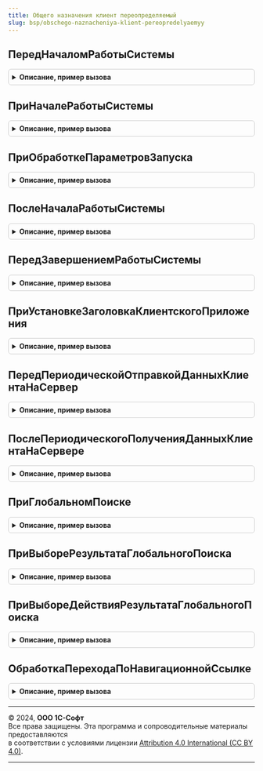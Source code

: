 ```yaml
---
title: Общего назначения клиент переопределяемый
slug: bsp/obschego-naznacheniya-klient-pereopredelyaemyy
---
```



## ПередНачаломРаботыСистемы
<details style="margin: 1em 0; padding: 0.5em; border: 1px solid #ccc; border-radius: 6px;">

<summary style="font-weight: bold; cursor: pointer;">Описание, пример вызова</summary>

```bsl

// Возникает при запуске приложения до открытия главного окна.
// В процедуре-обработчике могут быть выполнены необходимые проверки и, при необходимости, установлен параметр отказа
// от запуска приложения. Соответствует обработчику ПередНачаломРаботыСистемы.
//
// При работе в модели сервиса обработчик вызывается также:
// - при запуске сеанса администратора без установленных значений разделителей;
// - при входе администратора в область данных из сеанса без установленных значений разделителей.
// Для проверки режима запуска см. функцию ОбщегоНазначенияКлиент.ДоступноИспользованиеРазделенныхДанных.
//
// Параметры:
//  Параметры - Структура:
//   * Отказ         - Булево - возвращаемое значение. Если установить Истина, то работа программы будет прекращена.
//   * Перезапустить - Булево - возвращаемое значение. Если установить Истина, и параметр Отказ тоже установлен
//                              в Истина, то выполняется перезапуск программы.
//
//   * ДополнительныеПараметрыКоманднойСтроки - Строка - возвращаемое значение. Имеет смысл, когда Отказ
//                              и Перезапустить установлены Истина.
//
//   * ИнтерактивнаяОбработка - ОписаниеОповещения - возвращаемое значение. Для открытия окна, блокирующего вход в
//                              программу, следует присвоить в этот параметр описание обработчика
//                              оповещения, который открывает окно.
//
//   * ОбработкаПродолжения   - ОписаниеОповещения - если открывается окно, блокирующее вход в программу, то в обработке
//                              закрытия этого окна необходимо выполнить оповещение ОбработкаПродолжения.
//
//   * Модули                 - Массив - ссылки на модули, в которых нужно вызвать эту же процедуру после возврата.
//                              Модули можно добавлять только в рамках вызова в процедуру переопределяемого модуля.
//                              Используется для упрощения реализации нескольких последовательных асинхронных вызовов
//                              в разные подсистемы. См. пример ИнтеграцияПодсистемБСПКлиент.ПередНачаломРаботыСистемы.
//
// Пример:
//  Следующий код открывает окно, блокирующее вход в программу.
//
//		Если ОткрытьОкноПриЗапуске Тогда
//			Параметры.ИнтерактивнаяОбработка = Новый ОписаниеОповещения("ОткрытьОкно", ЭтотОбъект);
//		КонецЕсли;
//
//	Процедура ОткрытьОкно(Параметры, ДополнительныеПараметры) Экспорт
//		// Показываем окно, по закрытию которого вызывается обработчик оповещения ОткрытьОкноЗавершение.
//		Оповещение = Новый ОписаниеОповещения("ОткрытьОкноЗавершение", ЭтотОбъект, Параметры);
//		Форма = ОткрытьФорму(... ,,, ... Оповещение);
//		Если Не Форма.Открыта() Тогда // Если ПриСозданииНаСервере Отказ установлен Истина.
//			ВыполнитьОбработкуОповещения(Параметры.ОбработкаПродолжения);
//		КонецЕсли;
//	КонецПроцедуры
//
//	Процедура ОткрытьОкноЗавершение(Результат, Параметры) Экспорт
//		...
//		ВыполнитьОбработкуОповещения(Параметры.ОбработкаПродолжения);
//
//	КонецПроцедуры
//
Процедура ПередНачаломРаботыСистемы(Параметры) Экспорт
```

Пример вызова
```bsl
ОбщегоНазначенияКлиентПереопределяемый.ПередНачаломРаботыСистемы(Параметры) 
```
</details>

## ПриНачалеРаботыСистемы
<details style="margin: 1em 0; padding: 0.5em; border: 1px solid #ccc; border-radius: 6px;">

<summary style="font-weight: bold; cursor: pointer;">Описание, пример вызова</summary>

```bsl

// Возникает при запуске приложения после открытия главного окна.
// В процедуре-обработчике могут быть выполнены различные действия, необходимые при запуске программы, например,
// открыты некоторые формы. Соответствует обработчику ПриНачалеРаботыСистемы.
//
// При работе в модели сервиса обработчик вызывается также:
// - при запуске сеанса администратора без установленных значений разделителей;
// - при входе администратора в область данных из сеанса без установленных значений разделителей.
// Для проверки режима запуска см. функцию ОбщегоНазначенияКлиент.ДоступноИспользованиеРазделенныхДанных.
//
// Параметры:
//  Параметры - Структура:
//   * Отказ         - Булево - возвращаемое значение. Если установить Истина, то работа программы будет прекращена.
//   * Перезапустить - Булево - возвращаемое значение. Если установить Истина и параметр Отказ тоже установлен
//                              в Истина, то выполняется перезапуск программы.
//
//   * ДополнительныеПараметрыКоманднойСтроки - Строка - возвращаемое значение. Имеет смысл
//                              когда Отказ и Перезапустить установлены Истина.
//
//   * ИнтерактивнаяОбработка - ОписаниеОповещения - возвращаемое значение. Для открытия окна, блокирующего вход
//                              в программу, следует присвоить в этот параметр описание обработчика оповещения,
//                              который открывает окно. См. пример в ПередНачаломРаботыСистемы.
//
//   * ОбработкаПродолжения   - ОписаниеОповещения - если открывается окно, блокирующее вход в программу, то в
//                              обработке закрытия этого окна необходимо выполнить оповещение ОбработкаПродолжения.
//
//   * Модули                 - Массив - ссылки на модули, в которых нужно вызвать эту же процедуру после возврата.
//                              Модули можно добавлять только в рамках вызова в процедуру переопределяемого модуля.
//                              Используется для упрощения реализации нескольких последовательных асинхронных вызовов
//                              в разные подсистемы. См. пример ИнтеграцияПодсистемБСПКлиент.ПередНачаломРаботыСистемы.
//
Процедура ПриНачалеРаботыСистемы(Параметры) Экспорт
```

Пример вызова
```bsl
ОбщегоНазначенияКлиентПереопределяемый.ПриНачалеРаботыСистемы(Параметры) 
```
</details>

## ПриОбработкеПараметровЗапуска
<details style="margin: 1em 0; padding: 0.5em; border: 1px solid #ccc; border-radius: 6px;">

<summary style="font-weight: bold; cursor: pointer;">Описание, пример вызова</summary>

```bsl

// Вызывается для обработки собственных параметров запуска программы,
// передаваемых с помощью ключа командной строки /C, например:
// 1cv8.exe /C РежимОтладки;ОткрытьИЗакрыть
//
// Параметры:
//  ПараметрыЗапуска  - Массив из Строка - строки, разделенные символом ";" в параметре запуска,
//                      которые переданы в конфигурацию с помощью ключа командной строки /C.
//  Отказ             - Булево - если установить Истина, то запуск будет прерван.
//
Процедура ПриОбработкеПараметровЗапуска(ПараметрыЗапуска, Отказ) Экспорт
```

Пример вызова
```bsl
ОбщегоНазначенияКлиентПереопределяемый.ПриОбработкеПараметровЗапуска(ПараметрыЗапуска, Отказ) 
```
</details>

## ПослеНачалаРаботыСистемы
<details style="margin: 1em 0; padding: 0.5em; border: 1px solid #ccc; border-radius: 6px;">

<summary style="font-weight: bold; cursor: pointer;">Описание, пример вызова</summary>

```bsl

// Выполняется при запуске приложения после завершения действий ПриНачалеРаботыСистемы.
// Используется для подключения обработчиков ожидания, которые не должны вызываться
// перед и при начале работы системы.
//
// Начальная страница (рабочий стол) в этот момент еще не открыта, поэтому запрещено открывать
// формы напрямую, а следует использовать для этих целей обработчик ожидания.
// Запрещено использовать это событие для интерактивного взаимодействия с пользователем
// (ПоказатьВопрос и аналогичные действия). Для этих целей следует размещать код в процедуре ПриНачалеРаботыСистемы.
//
Процедура ПослеНачалаРаботыСистемы() Экспорт
```

Пример вызова
```bsl
ОбщегоНазначенияКлиентПереопределяемый.ПослеНачалаРаботыСистемы() 
```
</details>

## ПередЗавершениемРаботыСистемы
<details style="margin: 1em 0; padding: 0.5em; border: 1px solid #ccc; border-radius: 6px;">

<summary style="font-weight: bold; cursor: pointer;">Описание, пример вызова</summary>

```bsl

// Возникает перед завершением работы приложения до закрытия главного окна.
// В процедуре-обработчике могут быть выполнены необходимые проверки и, при необходимости, может быть установлен
// параметр отказа от выхода из программы.
// Позволяет определить список предупреждений, выводимых пользователю перед завершением работы.
// В процессе завершения работы приложения запрещены серверные вызовы и  открытие окон.
// Соответствует обработчику ПередЗавершениемРаботыСистемы.
//
// При работе в модели сервиса обработчик вызывается также:
// - при завершении сеанса администратора без установленных значений разделителей;
// - при выходе администратора из области данных в сеанса без установленных значений разделителей.
// Для проверки режима запуска см. функцию ОбщегоНазначенияКлиент.ДоступноИспользованиеРазделенныхДанных.
//
// Параметры:
//  Отказ          - Булево - если установить данному параметру значение Истина, то работа с программой не будет
//                            завершена.
//  Предупреждения - Массив из см. СтандартныеПодсистемыКлиент.ПредупреждениеПриЗавершенииРаботы -
//                            можно добавить сведения о внешнем виде предупреждения и дальнейших действиях.
//
Процедура ПередЗавершениемРаботыСистемы(Отказ, Предупреждения) Экспорт
```

Пример вызова
```bsl
ОбщегоНазначенияКлиентПереопределяемый.ПередЗавершениемРаботыСистемы(Отказ, Предупреждения) 
```
</details>

## ПриУстановкеЗаголовкаКлиентскогоПриложения
<details style="margin: 1em 0; padding: 0.5em; border: 1px solid #ccc; border-radius: 6px;">

<summary style="font-weight: bold; cursor: pointer;">Описание, пример вызова</summary>

```bsl

// Позволяет переопределить заголовок приложения.
//
// Параметры:
//  ЗаголовокПриложения - Строка - текст заголовка приложения;
//  ПриЗапуске          - Булево - Истина, если вызывается при начале работы приложения.
//                                 В этом случае недопустимо вызывать те серверные функции конфигурации,
//                                 которые рассчитывают на то, что запуск уже полностью завершен.
//                                 Например, вместо СтандартныеПодсистемыКлиент.ПараметрыРаботыКлиента
//                                 следует вызывать СтандартныеПодсистемыКлиент.ПараметрыРаботыКлиентаПриЗапуске.
//
// Пример:
//  Для того чтобы в начале заголовка приложения вывести название текущего проекта, следует определить параметр
//  ТекущийПроект в процедуре ОбщегоНазначенияПереопределяемый.ПриДобавленииПараметровРаботыКлиента и вписать код:
//
//	Если Не ОбщегоНазначенияКлиент.ДоступноИспользованиеРазделенныхДанных() Тогда
//		Возврат;
//	КонецЕсли;
//	ПараметрыКлиента = ?(ПриЗапуске, СтандартныеПодсистемыКлиент.ПараметрыРаботыКлиентаПриЗапуске(),
//		СтандартныеПодсистемыКлиент.ПараметрыРаботыКлиента());
//	Если ПараметрыКлиента.Свойство("ТекущийПроект")
//	   И ЗначениеЗаполнено(ПараметрыКлиента.ТекущийПроект) Тогда
//		ЗаголовокПриложения = Строка(ПараметрыКлиента.ТекущийПроект) + " / " + ЗаголовокПриложения;
//	КонецЕсли;
//
Процедура ПриУстановкеЗаголовкаКлиентскогоПриложения(ЗаголовокПриложения, ПриЗапуске) Экспорт
```

Пример вызова
```bsl
ОбщегоНазначенияКлиентПереопределяемый.ПриУстановкеЗаголовкаКлиентскогоПриложения(ЗаголовокПриложения, ПриЗапуске) 
```
</details>

## ПередПериодическойОтправкойДанныхКлиентаНаСервер
<details style="margin: 1em 0; padding: 0.5em; border: 1px solid #ccc; border-radius: 6px;">

<summary style="font-weight: bold; cursor: pointer;">Описание, пример вызова</summary>

```bsl

// Вызывается из глобального обработчика ожидания каждые 60 сек
// для возможности централизованно передать данные с клиента на сервер.
// Например, для передачи статистики о количестве открытых окон.
// Не рекомендуется делать собственные глобальные обработчики ожидания,
// чтобы минимизировать общее количество серверных вызовов.
//
// Не рекомендуется передавать данные каждые 60 сек, а делать это реже
// в зависимости от реальной необходимости (ориентироваться на один раз в 20 минут).
// Не рекомендуется передавать избыточно большой объем данных,
// так как это уменьшает отзывчивость клиентского приложения.
//
// Для отправки данных с клиента на сервер заполните параметр Параметры,
// который затем будет передан в процедуру
// ОбщегоНазначенияПереопределяемый.ПриПериодическомПолученииДанныхКлиентаНаСервере.
//
// Параметры:
//  Параметры - Соответствие из КлючИЗначение:
//    * Ключ     - Строка       - имя параметра, передаваемого на сервер.
//    * Значение - Произвольный - значение параметра, передаваемого на сервер.
//
// Пример:
//	МоментНачала = ТекущаяУниверсальнаяДатаВМиллисекундах();
//	Попытка
//		Если ОбщегоНазначенияКлиент.ПодсистемаСуществует("СтандартныеПодсистемы.ЦентрМониторинга") Тогда
//			МодульЦентрМониторингаКлиентСлужебный = ОбщегоНазначенияКлиент.ОбщийМодуль("ЦентрМониторингаКлиентСлужебный");
//			МодульЦентрМониторингаКлиентСлужебный.ПередПериодическойОтправкойДанныхКлиентаНаСервер(Параметры);
//		КонецЕсли;
//	Исключение
//		СерверныеОповещенияКлиент.ОбработатьОшибку(ИнформацияОбОшибке());
//	КонецПопытки;
//	СерверныеОповещенияКлиент.ДобавитьПоказатель(МоментНачала,
//		"ЦентрМониторингаКлиентСлужебный.ПередПериодическойОтправкойДанныхКлиентаНаСервер");
//
Процедура ПередПериодическойОтправкойДанныхКлиентаНаСервер(Параметры) Экспорт
```

Пример вызова
```bsl
ОбщегоНазначенияКлиентПереопределяемый.ПередПериодическойОтправкойДанныхКлиентаНаСервер(Параметры) 
```
</details>

## ПослеПериодическогоПолученияДанныхКлиентаНаСервере
<details style="margin: 1em 0; padding: 0.5em; border: 1px solid #ccc; border-radius: 6px;">

<summary style="font-weight: bold; cursor: pointer;">Описание, пример вызова</summary>

```bsl

// Вызывается из глобального обработчика ожидания каждые 60 сек после возврата с сервера.
// Требуется, когда сервер возвращает результат для обработки на клиенте.
// Например, признак дальнейшей передачи статистики с клиента на сервер.
//
// Для получения результатов сервера на клиенте они должны быть заполнены
// в параметре Результаты в процедуре
// ОбщегоНазначенияПереопределяемый.ПриПериодическомПолученииДанныхКлиентаНаСервере.
//
// Параметры:
//  Результаты - Соответствие из КлючИЗначение:
//    * Ключ     - Строка       - имя параметра, возвращенного с сервера.
//    * Значение - Произвольный - значение параметра, возвращенного с сервера.
//
// Пример:
//	МоментНачала = ТекущаяУниверсальнаяДатаВМиллисекундах();
//	Попытка
//		Если ОбщегоНазначенияКлиент.ПодсистемаСуществует("СтандартныеПодсистемы.ЦентрМониторинга") Тогда
//			МодульЦентрМониторингаКлиентСлужебный = ОбщегоНазначенияКлиент.ОбщийМодуль("ЦентрМониторингаКлиентСлужебный");
//			МодульЦентрМониторингаКлиентСлужебный.ПослеПериодическогоПолученияДанныхКлиентаНаСервере(Результаты);
//		КонецЕсли;
//	Исключение
//		СерверныеОповещенияКлиент.ОбработатьОшибку(ИнформацияОбОшибке());
//	КонецПопытки;
//	СерверныеОповещенияКлиент.ДобавитьПоказатель(МоментНачала,
//		"ЦентрМониторингаКлиентСлужебный.ПослеПериодическогоПолученияДанныхКлиентаНаСервере");
//
Процедура ПослеПериодическогоПолученияДанныхКлиентаНаСервере(Результаты) Экспорт
```

Пример вызова
```bsl
ОбщегоНазначенияКлиентПереопределяемый.ПослеПериодическогоПолученияДанныхКлиентаНаСервере(Результаты) 
```
</details>

## ПриГлобальномПоиске
<details style="margin: 1em 0; padding: 0.5em; border: 1px solid #ccc; border-radius: 6px;">

<summary style="font-weight: bold; cursor: pointer;">Описание, пример вызова</summary>

```bsl

// Вызывается при вводе в строку глобального поиска (после стандартной задержки).
// При вызове события в параметре ПланПоиска передается копия плана, установленного в менеджере глобального поиска.
// Содержимое параметра ПланПоиска можно модифицировать в коде обработчика.
//
// Параметры:
//  СтрокаПоиска - Строка - строка поиска
//  ПланПоиска - ПланГлобальногоПоиска - текущий план выполнения глобального поиска
//
Процедура ПриГлобальномПоиске(СтрокаПоиска, ПланПоиска) Экспорт
```

Пример вызова
```bsl
ОбщегоНазначенияКлиентПереопределяемый.ПриГлобальномПоиске(СтрокаПоиска, ПланПоиска) 
```
</details>

## ПриВыбореРезультатаГлобальногоПоиска
<details style="margin: 1em 0; padding: 0.5em; border: 1px solid #ccc; border-radius: 6px;">

<summary style="font-weight: bold; cursor: pointer;">Описание, пример вызова</summary>

```bsl

// Вызывается при выборе результата глобального поиска.
// Если после завершения работы процедуры обработки события СтандартнаяОбработка установлено в Истина,
// то в зависимости от типа значения, используемого в объекте ЭлементРезультатаГлобальногоПоиска,
// выполняется одно из следующих действий:
//	Строка - переход по навигационной ссылке. Если строка является ссылкой на страницу справочной
//		информации, выполняется открытие справки.
//	ИдентификаторОбсужденияСистемыВзаимодействия, ИдентификаторПользователяСистемыВзаимодействия - открытие обсуждения.
//	ИдентификаторСообщенияСистемыВзаимодействия - открытие обсуждения и позиционирование на сообщение.
//	Другой тип - вызов метода ПоказатьЗначение с указанным значением.
//
// Параметры:
//  ЭлементРезультата - ЭлементРезультатаГлобальногоПоиска - выбранный результат поиска.
//  СтандартнаяОбработка - Булево - в данный параметр передается признак выполнения стандартной (системной) обработки события.
//                         Если в теле процедуры-обработчика установить данному параметру значение Ложь,
//                         стандартная обработка события производиться не будет.
//
Процедура ПриВыбореРезультатаГлобальногоПоиска(ЭлементРезультата, СтандартнаяОбработка) Экспорт
```

Пример вызова
```bsl
ОбщегоНазначенияКлиентПереопределяемый.ПриВыбореРезультатаГлобальногоПоиска(ЭлементРезультата, СтандартнаяОбработка) 
```
</details>

## ПриВыбореДействияРезультатаГлобальногоПоиска
<details style="margin: 1em 0; padding: 0.5em; border: 1px solid #ccc; border-radius: 6px;">

<summary style="font-weight: bold; cursor: pointer;">Описание, пример вызова</summary>

```bsl

// Вызывается при нажатии на гиперссылку в элементе результата глобального поиска, заданную в свойстве Действия
//
// Параметры:
//  ЭлементРезультата - ЭлементРезультатаГлобальногоПоиска - элемент результата глобального описка,
//                      в котором нажата гиперссылка действия.
//  Действие - Произвольный - значение, заданное для нажатой гиперссылки.
//
Процедура ПриВыбореДействияРезультатаГлобальногоПоиска(ЭлементРезультата, Действие) Экспорт
```

Пример вызова
```bsl
ОбщегоНазначенияКлиентПереопределяемый.ПриВыбореДействияРезультатаГлобальногоПоиска(ЭлементРезультата, Действие) 
```
</details>

## ОбработкаПереходаПоНавигационнойСсылке
<details style="margin: 1em 0; padding: 0.5em; border: 1px solid #ccc; border-radius: 6px;">

<summary style="font-weight: bold; cursor: pointer;">Описание, пример вызова</summary>

```bsl

// Вызывается при переходе по навигационной ссылке внутри приложения или при переходе в приложение по
// внешней ссылке или ссылке в мобильное приложение.
//
// Параметры:
//  ДанныеПереходаПоНавигационнойСсылке - ДанныеПереходаПоНавигационнойСсылке - данные перехода по навигационной ссылке.
//  СтандартнаяОбработка - Булево - в данный параметр передается признак выполнения стандартной (системной)
//   обработки ссылки. Если в теле процедуры-обработчика установить данному параметру значение Ложь,
//   стандартная обработка перехода по ссылке производиться не будет.
//
Процедура ОбработкаПереходаПоНавигационнойСсылке(ДанныеПереходаПоНавигационнойСсылке, Экспорт
```

Пример вызова
```bsl
ОбщегоНазначенияКлиентПереопределяемый.ОбработкаПереходаПоНавигационнойСсылке(ДанныеПереходаПоНавигационнойСсылке, );
```
</details>

---

© 2024, **ООО 1С-Софт**  
Все права защищены. Эта программа и сопроводительные материалы предоставляются  
в соответствии с условиями лицензии [Attribution 4.0 International (CC BY 4.0)](https://creativecommons.org/licenses/by/4.0/legalcode).

---
